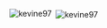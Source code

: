 <p><img align="left" src="https://github-readme-stats.vercel.app/api/top-langs?username=kevine97&show_icons=true&locale=en&layout=compact" alt="kevine97" /></p>

<p>&nbsp;<img align="center" src="https://github-readme-stats.vercel.app/api?username=kevine97&show_icons=true&locale=en" alt="kevine97" /></p>
